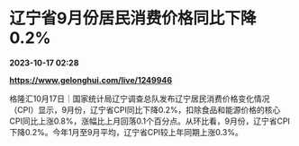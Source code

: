 # 辽宁省9月份居民消费价格同比下降0.2%

**2023-10-17 02:28**

**https://www.gelonghui.com/live/1249946**

格隆汇10月17日｜国家统计局辽宁调查总队发布辽宁居民消费价格变化情况（CPI）显示，9月份，辽宁省CPI同比下降0.2%，扣除食品和能源价格的核心CPI同比上涨0.8%，涨幅比上月回落0.1个百分点。从环比看，9月份，辽宁省CPI下降0.2%。今年1月至9月平均，辽宁省CPI较上年同期上涨0.3%。